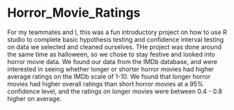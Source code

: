 # Horror_Movie_Ratings

For my teammates and I, this was a fun introductory project on how to use R studio to complete basic hypothesis testing and confidence interval testing on data we selected and cleaned ourselves. THe project was done around the same time as halloween, so we chose to stay festive and looked into horror movie data. We found our data from the IMDb database, and were interested in seeing whether longer or shorter horror movies had higher average ratings on the IMDb scale of 1-10. We found that longer horror movies had higher overall ratings than short horror movies at a 95% confidence level, and the ratings on longer movies were between 0.4 - 0.8 higher on average.
